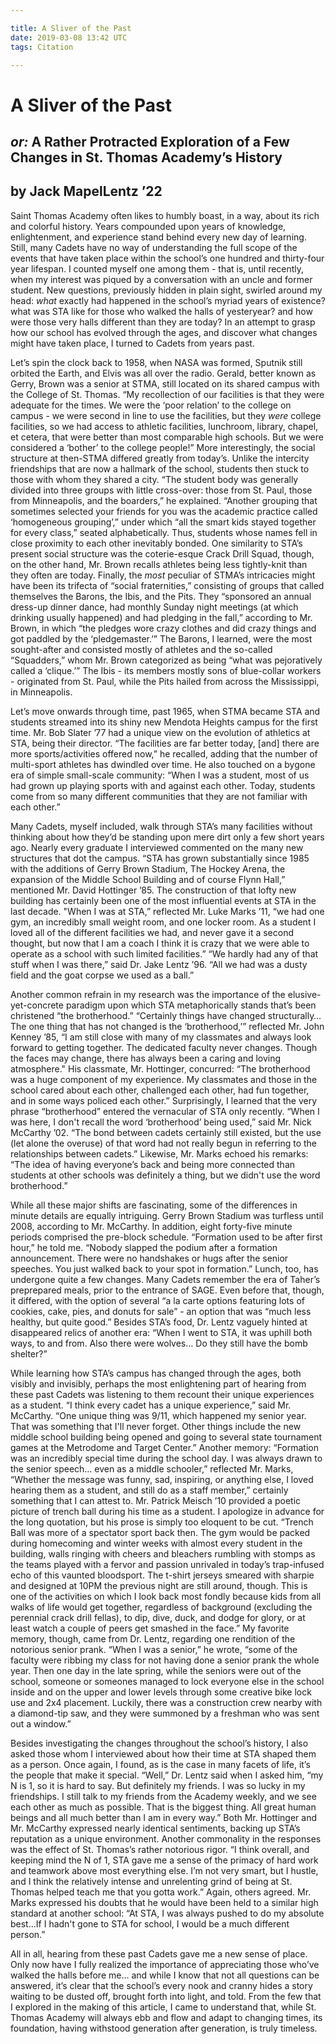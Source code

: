 ```yaml
---

title: A Sliver of the Past
date: 2019-03-08 13:42 UTC
tags: Citation

---
```


# A Sliver of the Past

## *or:* A Rather Protracted Exploration of a Few Changes in St. Thomas Academy’s History

## by Jack MapelLentz ’22

Saint Thomas Academy often likes to humbly boast, in a way, about its rich and colorful history. Years compounded upon years of knowledge, enlightenment, and experience stand behind every new day of learning. Still, many Cadets have no way of understanding the full scope of the events that have taken place within the school’s one hundred and thirty-four year lifespan. I counted myself one among them - that is, until recently, when my interest was piqued by a conversation with an uncle and former student. New questions, previously hidden in plain sight, swirled around my head: *what* exactly had happened in the school’s myriad years of existence? what was STA like for those who walked the halls of yesteryear? and how were those very halls different than they are today? In an attempt to grasp how our school has evolved through the ages, and discover what changes might have taken place, I turned to Cadets from years past.

Let’s spin the clock back to 1958, when NASA was formed, Sputnik still orbited the Earth, and Elvis was all over the radio. Gerald, better known as Gerry, Brown was a senior at STMA, still located on its shared campus with the College of St. Thomas. “My recollection of our facilities is that they were adequate for the times. We were the ‘poor relation’ to the college on campus - we were second in line to use the facilities, but they *were* college facilities, so we had access to athletic facilities, lunchroom, library, chapel, et cetera, that were better than most comparable high schools. But we were considered a ‘bother’ to the college people!” More interestingly, the social structure at then-STMA differed greatly from today’s. Unlike the intercity friendships that are now a hallmark of the school, students then stuck to those with whom they shared a city. “The student body was generally divided into three groups with little cross-over: those from St. Paul, those from Minneapolis, and the boarders,” he explained. “Another grouping that sometimes selected your friends for you was the academic practice called ‘homogeneous grouping’,” under which “all the smart kids stayed together for every class,” seated alphabetically. Thus, students whose names fell in close proximity to each other inevitably bonded. One similarity to STA’s present social structure was the coterie-esque Crack Drill Squad, though, on the other hand, Mr. Brown recalls athletes being less tightly-knit than they often are today. Finally, the *most* peculiar of STMA’s intricacies might have been its trifecta of “social fraternities,” consisting of groups that called themselves the Barons, the Ibis, and the Pits. They “sponsored an annual dress-up dinner dance, had monthly Sunday night meetings (at which drinking usually happened) and had pledging in the fall,” according to Mr. Brown, in which “the pledges wore crazy clothes and did crazy things and got paddled by the ‘pledgemaster.’” The Barons, I learned, were the most sought-after and consisted mostly of athletes and the so-called “Squadders,” whom Mr. Brown categorized as being “what was pejoratively called a ‘clique.’” The Ibis - its members mostly sons of blue-collar workers - originated from St. Paul, while the Pits hailed from across the Mississippi, in Minneapolis.

Let’s move onwards through time, past 1965, when STMA became STA and students streamed into its shiny new Mendota Heights campus for the first time. Mr. Bob Slater ’77 had a unique view on the evolution of athletics at STA, being their director. “The facilities are far better today, [and] there are more sports/activities offered now,” he recalled, adding that the number of multi-sport athletes has dwindled over time. He also touched on a bygone era of simple small-scale community: “When I was a student, most of us had grown up playing sports with and against each other. Today, students come from so many different communities that they are not familiar with each other.”

Many Cadets, myself included, walk through STA’s many facilities without thinking about how they’d be standing upon mere dirt only a few short years ago. Nearly every graduate I interviewed commented on the many new structures that dot the campus. “STA has grown substantially since 1985 with the additions of Gerry Brown Stadium, The Hockey Arena, the expansion of the Middle School Building and of course Flynn Hall,” mentioned Mr. David Hottinger ’85. The construction of that lofty new building has certainly been one of the most influential events at STA in the last decade. "When I was at STA,” reflected Mr. Luke Marks ’11, “we had one gym, an incredibly small weight room, and one locker room. As a student I loved all of the different facilities we had, and never gave it a second thought, but now that I am a coach I think it is crazy that we were able to operate as a school with such limited facilities.” “We hardly had any of that stuff when I was there,” said Dr. Jake Lentz ’96. “All we had was a dusty field and the goat corpse we used as a ball.”

Another common refrain in my research was the importance of the elusive-yet-concrete paradigm upon which STA metaphorically stands that’s been christened “the brotherhood.” “Certainly things have changed structurally… The one thing that has not changed is the ‘brotherhood,’” reflected Mr. John Kenney ’85, “I am still close with many of my classmates and always look forward to getting together. The dedicated faculty never changes. Though the faces may change, there has always been a caring and loving atmosphere." His classmate, Mr. Hottinger, concurred: “The brotherhood was a huge component of my experience. My classmates and those in the school cared about each other, challenged each other, had fun together, and in some ways policed each other.” Surprisingly, I learned that the very phrase “brotherhood” entered the vernacular of STA only recently. “When I was here, I don't recall the word ‘brotherhood’ being used,” said Mr. Nick McCarthy ’02. “The bond between cadets certainly still existed, but the use (let alone the overuse) of that word had not really begun in referring to the relationships between cadets.” Likewise, Mr. Marks echoed his remarks: “The idea of having everyone’s back and being more connected than students at other schools was definitely a thing, but we didn't use the word brotherhood.”

While all these major shifts are fascinating, some of the differences in minute details are equally intriguing. Gerry Brown Stadium was turfless until 2008, according to Mr. McCarthy. In addition, eight forty-five minute periods comprised the pre-block schedule. “Formation used to be after first hour,” he told me. “Nobody slapped the podium after a formation announcement. There were no handshakes or hugs after the senior speeches. You just walked back to your spot in formation.” Lunch, too, has undergone quite a few changes. Many Cadets remember the era of Taher’s preprepared meals, prior to the entrance of SAGE. Even before that, though, it differed, with the option of several “a la carte options featuring lots of cookies, cake, pies, and donuts for sale” - an option that was “much less healthy, but quite good.” Besides STA’s food, Dr. Lentz vaguely hinted at disappeared relics of another era: “When I went to STA, it was uphill both ways, to and from. Also there were wolves… Do they still have the bomb shelter?”

While learning how STA’s campus has changed through the ages, both visibly and invisibly, perhaps the most enlightening part of hearing from these past Cadets was listening to them recount their unique experiences as a student. “I think every cadet has a unique experience,” said Mr. McCarthy. “One unique thing was 9/11, which happened my senior year. That was something that I'll never forget. Other things include the new middle school building being opened and going to several state tournament games at the Metrodome and Target Center.” Another memory: “Formation was an incredibly special time during the school day. I was always drawn to the senior speech… even as a middle schooler,” reflected Mr. Marks, “Whether the message was funny, sad, inspiring, or anything else, I loved hearing them as a student, and still do as a staff member,” certainly something that I can attest to. Mr. Patrick Meisch ’10 provided a poetic picture of trench ball during his time as a student. I apologize in advance for the long quotation, but his prose is simply too eloquent to be cut. “Trench Ball was more of a spectator sport back then. The gym would be packed during homecoming and winter weeks with almost every student in the building, walls ringing with cheers and bleachers rumbling with stomps as the teams played with a fervor and passion unrivaled in today’s trap-infused echo of this vaunted bloodsport. The t-shirt jerseys smeared with sharpie and designed at 10PM the previous night are still around, though. This is one of the activities on which I look back most fondly because kids from all walks of life would get together, regardless of background (excluding the perennial crack drill fellas), to dip, dive, duck, and dodge for glory, or at least watch a couple of peers get smashed in the face.” My favorite memory, though, came from Dr. Lentz, regarding one rendition of the notorious senior prank. “When I was a senior,” he wrote, “some of the faculty were ribbing my class for not having done a senior prank the whole year. Then one day in the late spring, while the seniors were out of the school, someone or someones managed to lock everyone else in the school inside and on the upper and lower levels through some creative bike lock use and 2x4 placement. Luckily, there was a construction crew nearby with a diamond-tip saw, and they were summoned by a freshman who was sent out a window.”

Besides investigating the changes throughout the school’s history, I also asked those whom I interviewed about how their time at STA shaped them as a person. Once again, I found, as is the case in many facets of life, it’s the people that make it special. “Well,” Dr. Lentz said when I asked him, “my N is 1, so it is hard to say. But definitely my friends. I was so lucky in my friendships. I still talk to my friends from the Academy weekly, and we see each other as much as possible. That is the biggest thing. All great human beings and all much better than I am in every way.” Both Mr. Hottinger and Mr. McCarthy expressed nearly identical sentiments, backing up STA’s reputation as a unique environment. Another commonality in the responses was the effect of St. Thomas’s rather notorious rigor. “I think overall, and keeping mind the N of 1, STA gave me a sense of the primacy of hard work and teamwork above most everything else. I’m not very smart, but I hustle, and I think the relatively intense and unrelenting grind of being at St. Thomas helped teach me that you gotta work.” Again, others agreed. Mr. Marks expressed his doubts that he would have been held to a similar high standard at another school: “At STA, I was always pushed to do my absolute best…If I hadn't gone to STA for school, I would be a much different person.”

All in all, hearing from these past Cadets gave me a new sense of place. Only now have I fully realized the importance of appreciating those who’ve walked the halls before me… and while I know that not all questions can be answered, it’s clear that the school’s every nook and cranny hides a story waiting to be dusted off, brought forth into light, and told. From the few that I explored in the making of this article, I came to understand that, while St. Thomas Academy will always ebb and flow and adapt to changing times, its foundation, having withstood generation after generation, is truly timeless.
